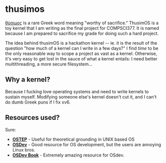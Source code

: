 # thusimos
[θύσιμος](https://lsj.gr/wiki/θύσιμος) is a rare Greek word meaning "worthy of sacrifice." ThusimOS is a toy kernel that I am writing as the final project for COMPSCI377. It is named because I am prepared to sacrifice my grade for doing such a hard project.

The idea behind thusimOS is a hackathon kernel -- ie. it is the result of the question "how much of a kernel can I write in a few days?" I find *time* to be the only reasonable way to scope a project as vast as a kernel. Otherwise, it's very easy to get lost in the sauce of what a kernel entails: I need better multithreading, a more secure filesystem...

## Why a kernel?
Because I fucking love operating systems and need to write kernels to sustain myself. Modifying someone else's kernel doesn't cut it, and I can't do dumb Greek puns if I fix xv6.

## Resources used?
Sure:
- **[OSTEP](https://pages.cs.wisc.edu/~remzi/OSTEP/)** - Useful for theoretical grounding in UNIX based OS
- **[OSDev](https://wiki.osdev.org/Expanded_Main_Page)** - Good resource for OS development, but the users are annoying Linux bros.
- **[OSDev Book](https://www.cs.bham.ac.uk/~exr/lectures/opsys/10_11/lectures/os-dev.pdf)** - Extremely amazing resource for OSdev.
